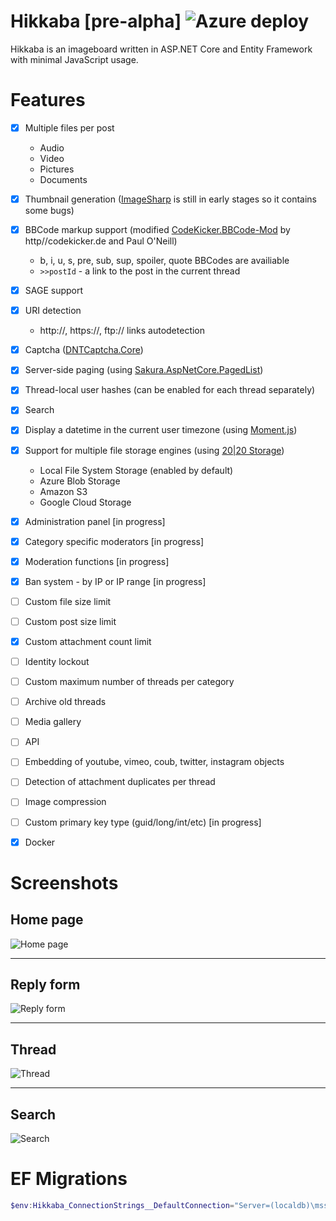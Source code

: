 Hikkaba [pre-alpha]
![Azure deploy](https://github.com/magicxor/Hikkaba/workflows/Azure%20deploy/badge.svg)
=====

Hikkaba is an imageboard written in ASP.NET Core and Entity Framework with minimal JavaScript usage.


Features
========

- [x] Multiple files per post
   * Audio
   * Video
   * Pictures
   * Documents
- [x] Thumbnail generation ([ImageSharp](https://github.com/JimBobSquarePants/ImageSharp) is still in early stages so it contains some bugs)
- [x] BBCode markup support (modified [CodeKicker.BBCode-Mod](https://github.com/Pablissimo/CodeKicker.BBCode-Mod) by http//codekicker.de and Paul O'Neill)
   * b, i, u, s, pre, sub, sup, spoiler, quote BBCodes are availiable
   * `>>postId` - a link to the post in the current thread
- [x] SAGE support
- [x] URI detection
   * http://, https://, ftp:// links autodetection
- [x] Captcha ([DNTCaptcha.Core](https://github.com/VahidN/DNTCaptcha.Core))
- [x] Server-side paging (using [Sakura.AspNetCore.PagedList](https://github.com/sgjsakura/AspNetCore/))
- [x] Thread-local user hashes (can be enabled for each thread separately)
- [x] Search
- [x] Display a datetime in the current user timezone (using [Moment.js](http://momentjs.com/))
- [x] Support for multiple file storage engines (using [20|20 Storage](https://github.com/2020IP/TwentyTwenty.Storage))
   * Local File System Storage (enabled by default)
   * Azure Blob Storage
   * Amazon S3
   * Google Cloud Storage
- [x] Administration panel [in progress]
- [x] Сategory specific moderators [in progress]
- [x] Moderation functions [in progress]
- [x] Ban system - by IP or IP range [in progress]
- [ ] Custom file size limit
- [ ] Custom post size limit
- [x] Custom attachment count limit
- [ ] Identity lockout
- [ ] Custom maximum number of threads per category
- [ ] Archive old threads
- [ ] Media gallery
- [ ] API
- [ ] Embedding of youtube, vimeo, coub, twitter, instagram objects
- [ ] Detection of attachment duplicates per thread
- [ ] Image compression
- [ ] Custom primary key type (guid/long/int/etc) [in progress]
- [x] Docker


Screenshots
========

## Home page
![Home page](http://i.imgur.com/VSqxCqE.png)

---

## Reply form
![Reply form](http://i.imgur.com/aVO3paD.png)

---

## Thread
![Thread](http://i.imgur.com/OLJ8YS6.png)

---

## Search
![Search](http://i.imgur.com/wkp4WoR.png)


EF Migrations
========
```powershell
$env:Hikkaba_ConnectionStrings__DefaultConnection="Server=(localdb)\mssqllocaldb;Database=Hikkaba;Integrated Security=true;"; dotnet ef migrations list --project Hikkaba.Data --startup-project Hikkaba.Web --verbose
```

